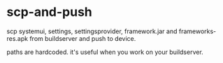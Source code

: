 # scp-and-push
scp systemui, settings, settingsprovider, framework.jar and frameworks-res.apk from buildserver and push to device.

paths are hardcoded. it's useful when you work on your buildserver.
